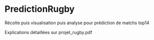 # PredictionRugby
Récolte puis visualisation puis analyse pour prédiction de matchs top14

Explications détaillées sur projet_rugby.pdf

